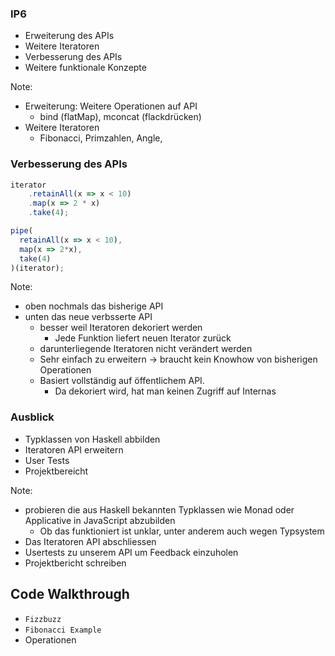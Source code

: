 ### IP6
- Erweiterung des APIs 
- Weitere Iteratoren 
- Verbesserung des APIs <!-- .elements class="fragment" data-fragment-index="1" --> 
- Weitere funktionale Konzepte  <!-- .elements class="fragment" data-fragment-index="2" --> 

Note:
* Erweiterung: Weitere Operationen auf API 
  * bind (flatMap), mconcat (flackdrücken)
* Weitere Iteratoren
  * Fibonacci, Primzahlen, Angle, 



### Verbesserung des APIs

```js [1-4|6-10]
iterator
    .retainAll(x => x < 10)
    .map(x => 2 * x)
    .take(4);

pipe(
  retainAll(x => x < 10),
  map(x => 2*x),
  take(4)
)(iterator);
```

Note:
* oben nochmals das bisherige API 
* unten das neue verbsserte API 
  * besser weil Iteratoren dekoriert werden
    * Jede Funktion liefert neuen Iterator zurück
  * darunterliegende Iteratoren nicht verändert werden
  * Sehr einfach zu erweitern -> braucht kein Knowhow von bisherigen Operationen
  * Basiert vollständig auf öffentlichem API.
    * Da dekoriert wird, hat man keinen Zugriff auf Internas



### Ausblick
* Typklassen von Haskell abbilden <!-- .elements class="fragment" data-fragment-index="1" -->
* Iteratoren API erweitern <!-- .elements class="fragment" data-fragment-index="2" -->
* User Tests <!-- .elements class="fragment" data-fragment-index="3" -->
* Projektbereicht <!-- .elements class="fragment" data-fragment-index="4" -->

Note:
* probieren die aus Haskell bekannten Typklassen wie Monad oder Applicative in JavaScript abzubilden
  * Ob das funktioniert ist unklar, unter anderem auch wegen Typsystem
* Das Iteratoren API abschliessen 
* Usertests zu unserem API um Feedback einzuholen
* Projektbericht schreiben



## Code Walkthrough
* `Fizzbuzz`
* `Fibonacci Example`
* Operationen
